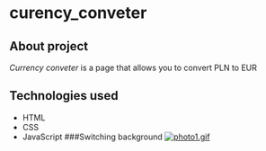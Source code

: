 # curency_conveter
## About project
*Currency conveter* is a page that allows you to convert PLN to EUR
## Technologies used
- HTML
- CSS
- JavaScript
###Switching background
[![photo1.gif](https://i.postimg.cc/C5ftQNF6/photo1.gif)](https://postimg.cc/kRqfVWRx)
